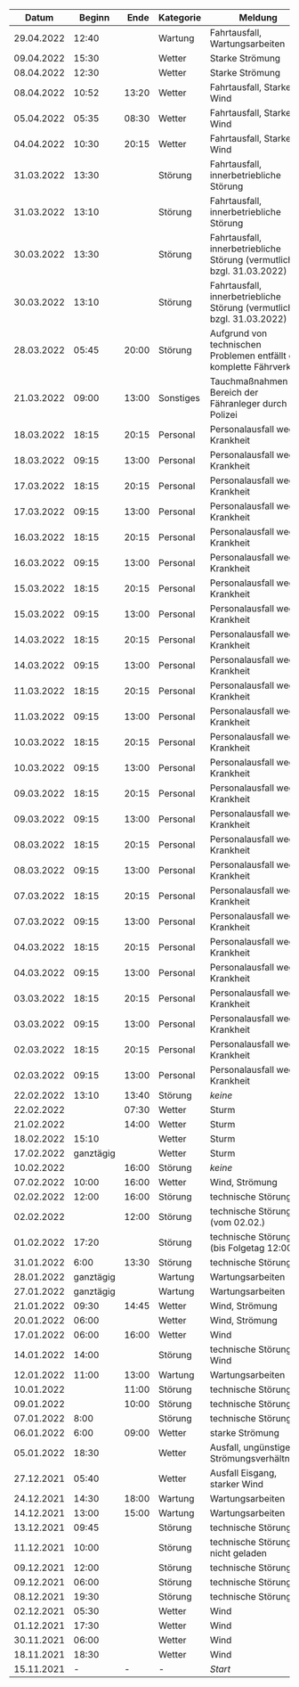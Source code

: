| Datum      | Beginn | Ende   | Kategorie | Meldung                                                               |
|------------|--------|--------|-----------|-----------------------------------------------------------------------|
| 29.04.2022 | 12:40  |        | Wartung   | Fahrtausfall, Wartungsarbeiten                                        |
| 09.04.2022 | 15:30  |        | Wetter    | Starke Strömung                                                       |
| 08.04.2022 | 12:30  |        | Wetter    | Starke Strömung                                                       |
| 08.04.2022 | 10:52  | 13:20  | Wetter    | Fahrtausfall, Starker Wind                                            |
| 05.04.2022 | 05:35  | 08:30  | Wetter    | Fahrtausfall, Starker Wind                                            |
| 04.04.2022 | 10:30  | 20:15  | Wetter    | Fahrtausfall, Starker Wind                                            |
| 31.03.2022 | 13:30  |        | Störung   | Fahrtausfall, innerbetriebliche Störung                               |
| 31.03.2022 | 13:10  |        | Störung   | Fahrtausfall, innerbetriebliche Störung                               |
| 30.03.2022 | 13:30  |        | Störung   | Fahrtausfall, innerbetriebliche Störung (vermutlich bzgl. 31.03.2022) |
| 30.03.2022 | 13:10  |        | Störung   | Fahrtausfall, innerbetriebliche Störung (vermutlich bzgl. 31.03.2022) |
| 28.03.2022 | 05:45  | 20:00  | Störung   | Aufgrund von technischen Problemen entfällt der komplette Fährverkehr |
| 21.03.2022 | 09:00  | 13:00  | Sonstiges | Tauchmaßnahmen im Bereich der Fähranleger durch die Polizei           |
| 18.03.2022 | 18:15  | 20:15  | Personal  | Personalausfall wegen Krankheit                                       |
| 18.03.2022 | 09:15  | 13:00  | Personal  | Personalausfall wegen Krankheit                                       |
| 17.03.2022 | 18:15  | 20:15  | Personal  | Personalausfall wegen Krankheit                                       |
| 17.03.2022 | 09:15  | 13:00  | Personal  | Personalausfall wegen Krankheit                                       |
| 16.03.2022 | 18:15  | 20:15  | Personal  | Personalausfall wegen Krankheit                                       |
| 16.03.2022 | 09:15  | 13:00  | Personal  | Personalausfall wegen Krankheit                                       |
| 15.03.2022 | 18:15  | 20:15  | Personal  | Personalausfall wegen Krankheit                                       |
| 15.03.2022 | 09:15  | 13:00  | Personal  | Personalausfall wegen Krankheit                                       |
| 14.03.2022 | 18:15  | 20:15  | Personal  | Personalausfall wegen Krankheit                                       |
| 14.03.2022 | 09:15  | 13:00  | Personal  | Personalausfall wegen Krankheit                                       |
| 11.03.2022 | 18:15  | 20:15  | Personal  | Personalausfall wegen Krankheit                                       |
| 11.03.2022 | 09:15  | 13:00  | Personal  | Personalausfall wegen Krankheit                                       |
| 10.03.2022 | 18:15  | 20:15  | Personal  | Personalausfall wegen Krankheit                                       |
| 10.03.2022 | 09:15  | 13:00  | Personal  | Personalausfall wegen Krankheit                                       |
| 09.03.2022 | 18:15  | 20:15  | Personal  | Personalausfall wegen Krankheit                                       |
| 09.03.2022 | 09:15  | 13:00  | Personal  | Personalausfall wegen Krankheit                                       |
| 08.03.2022 | 18:15  | 20:15  | Personal  | Personalausfall wegen Krankheit                                       |
| 08.03.2022 | 09:15  | 13:00  | Personal  | Personalausfall wegen Krankheit                                       |
| 07.03.2022 | 18:15  | 20:15  | Personal  | Personalausfall wegen Krankheit                                       |
| 07.03.2022 | 09:15  | 13:00  | Personal  | Personalausfall wegen Krankheit                                       |
| 04.03.2022 | 18:15  | 20:15  | Personal  | Personalausfall wegen Krankheit                                       |
| 04.03.2022 | 09:15  | 13:00  | Personal  | Personalausfall wegen Krankheit                                       |
| 03.03.2022 | 18:15  | 20:15  | Personal  | Personalausfall wegen Krankheit                                       |
| 03.03.2022 | 09:15  | 13:00  | Personal  | Personalausfall wegen Krankheit                                       |
| 02.03.2022 | 18:15  | 20:15  | Personal  | Personalausfall wegen Krankheit                                       |
| 02.03.2022 | 09:15  | 13:00  | Personal  | Personalausfall wegen Krankheit                                       |
| 22.02.2022 | 13:10  | 13:40  | Störung   | *keine*                                                               |
| 22.02.2022 |        | 07:30  | Wetter    | Sturm                                                                 |
| 21.02.2022 |        | 14:00  | Wetter    | Sturm                                                                 |
| 18.02.2022 | 15:10  |        | Wetter    | Sturm                                                                 |
| 17.02.2022 | ganztägig  |    | Wetter    | Sturm                                                                 |
| 10.02.2022 |        | 16:00  | Störung   | *keine*                                                               |
| 07.02.2022 | 10:00  | 16:00  | Wetter    | Wind, Strömung                                                        |
| 02.02.2022 | 12:00  | 16:00  | Störung   | technische Störung                                                    |
| 02.02.2022 |        | 12:00  | Störung   | technische Störung (vom 02.02.)                                       |
| 01.02.2022 | 17:20  |        | Störung   | technische Störung (bis Folgetag 12:00)                               |
| 31.01.2022 | 6:00   | 13:30	 | Störung   | technische Störung                                                    |
| 28.01.2022 | ganztägig |     | Wartung   | Wartungsarbeiten                                                      |
| 27.01.2022 | ganztägig |     | Wartung   | Wartungsarbeiten                                                      |
| 21.01.2022 | 09:30  | 14:45  | Wetter    | Wind, Strömung                                                        |
| 20.01.2022 | 06:00  |        | Wetter    | Wind, Strömung                                                        |
| 17.01.2022 | 06:00  | 16:00  | Wetter    | Wind                                                                  |
| 14.01.2022 | 14:00  |        | Störung   | technische Störung, Wind                                              |
| 12.01.2022 | 11:00  | 13:00  | Wartung   | Wartungsarbeiten                                                      |
| 10.01.2022 |        | 11:00  | Störung   | technische Störung                                                    |
| 09.01.2022 |        | 10:00  | Störung   | technische Störung                                                    |
| 07.01.2022 | 8:00   |        | Störung   | technische Störung                                                    |
| 06.01.2022 | 6:00   | 09:00  | Wetter    | starke Strömung                                                       | 
| 05.01.2022 | 18:30	|        | Wetter    | Ausfall, ungünstige Strömungsverhältnisse                             | 
| 27.12.2021 | 05:40	|        | Wetter    | Ausfall	Eisgang, starker Wind                                        | 
| 24.12.2021 | 14:30  | 18:00  | Wartung   | Wartungsarbeiten                                                      |
| 14.12.2021 | 13:00	| 15:00  | Wartung   | Wartungsarbeiten                                                      |
| 13.12.2021 | 09:45	|        | Störung   | technische Störung                                                    |
| 11.12.2021 | 10:00	|        | Störung   | technische Störung, nicht geladen                                     |
| 09.12.2021 | 12:00	|        | Störung   | technische Störung                                                    |
| 09.12.2021 | 06:00	|        | Störung   | technische Störung                                                    |
| 08.12.2021 | 19:30	|        | Störung   | technische Störung                                                    |
| 02.12.2021 | 05:30	|        | Wetter    | Wind                                                                  |
| 01.12.2021 | 17:30	|        | Wetter    | Wind                                                                  |
| 30.11.2021 | 06:00  |        | Wetter    | Wind                                                                  |
| 18.11.2021 | 18:30  |        | Wetter    | Wind                                                                  |
| 15.11.2021 | -	    | -      | -         | *Start*                                                               |
